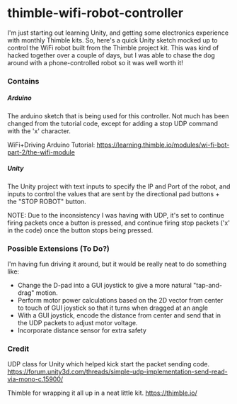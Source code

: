 # thimble-wifi-robot-controller
I'm just starting out learning Unity, and getting some electronics experience with monthly Thimble kits. So, here's a quick Unity sketch mocked up to control the WiFi robot built from the Thimble project kit. This was kind of hacked together over a couple of days, but I was able to chase the dog around with a phone-controlled robot so it was well worth it!

### Contains
##### Arduino 
The arduino sketch that is being used for this controller. Not much has been changed from the tutorial code, except for adding a stop UDP command with the 'x' character.

WiFi+Driving Arduino Tutorial: https://learning.thimble.io/modules/wi-fi-bot-part-2/the-wifi-module

##### Unity
The Unity project with text inputs to specify the IP and Port of the robot, and inputs to control the values that are sent by the directional pad buttons + the "STOP ROBOT" button. 

NOTE: Due to the inconsistency I was having with UDP, it's set to continue firing packets once a button is pressed, and continue firing stop packets ('x' in the code) once the button stops being pressed.

### Possible Extensions (To Do?)
I'm having fun driving it around, but it would be really neat to do something like:
- Change the D-pad into a GUI joystick to give a more natural "tap-and-drag" motion.
- Perform motor power calculations based on the 2D vector from center to touch of GUI joystick so that it turns when dragged at an angle
- With a GUI joystick, encode the distance from center and send that in the UDP packets to adjust motor voltage.
- Incorporate distance sensor for extra safety

### Credit
UDP class for Unity which helped kick start the packet sending code.
https://forum.unity3d.com/threads/simple-udp-implementation-send-read-via-mono-c.15900/

Thimble for wrapping it all up in a neat little kit.
https://thimble.io/